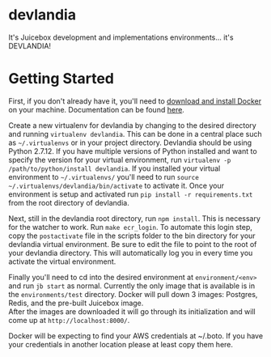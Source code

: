 # devlandia
It's Juicebox development and implementations environments... it's DEVLANDIA!

# Getting Started
First, if you don't already have it, you'll need to
[download and install Docker](https://download.docker.com/mac/stable/Docker.dmg) on your machine.
Documentation can be found [here](https://docs.docker.com/docker-for-mac/install/).

Create a new virtualenv for devlandia by changing to the desired directory and running ``virtualenv devlandia``.
This can be done in a central place such as ``~/.virtualenvs`` or in your project directory.  Devlandia should 
be using Python 2.7.12.  If you have multiple versions of Python installed and want to specify the version for 
your virtual environment, run ``virtualenv -p /path/to/python/install devlandia``.  If you installed your virtual 
environment to ``~/.virtualenvs/`` you'll need to run ``source ~/.virtualenvs/devlandia/bin/activate`` to activate it.
Once your environment is setup and activated run ``pip install -r requirements.txt`` from the root directory of devlandia.

Next, still in the devlandia root directory, run ``npm install``.  This is necessary for the watcher to work. 
Run ``make ecr_login``.  To automate this login step, copy the ``postactivate`` file in the scripts folder to the bin 
directory for your devlandia virtual environment.  Be sure to edit the file to point to the root of your devlandia 
directory.  This will automatically log you in every time you activate the virtual environment.

Finally you'll need to cd into the desired environment at 
``environment/<env>`` and run ``jb start`` as normal.  Currently the only image that is available is in the 
`environments/test` directory.  Docker will pull down 3 images: Postgres, Redis, and the pre-built Juicebox image.  
After the images are downloaded it will go through its initialization and will
come up at ``http://localhost:8000/``.

Docker will be expecting to find your AWS credentials at ~/.boto.  If you
have your credentials in another location please at least copy them here.